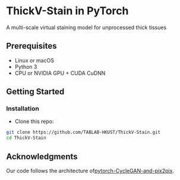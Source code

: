 # ThickV-Stain in PyTorch
A multi-scale virtual staining model for unprocessed thick tissues

## Prerequisites
- Linux or macOS
- Python 3
- CPU or NVIDIA GPU + CUDA CuDNN

## Getting Started
### Installation
- Clone this repo:
```bash
git clone https://github.com/TABLAB-HKUST/ThickV-Stain.git
cd ThickV-Stain
```

## Acknowledgments
Our code follows the architecture of[pytorch-CycleGAN-and-pix2pix]([https://github.com/pytorch/examples/tree/master/dcgan](https://github.com/junyanz/pytorch-CycleGAN-and-pix2pix)https://github.com/junyanz/pytorch-CycleGAN-and-pix2pix).
